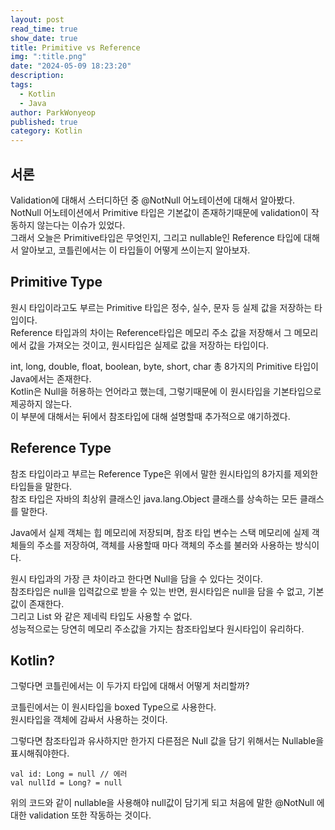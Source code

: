 ```yaml
---
layout: post
read_time: true
show_date: true
title: Primitive vs Reference
img: ":title.png"
date: "2024-05-09 18:23:20"
description: 
tags:
  - Kotlin
  - Java
author: ParkWonyeop
published: true
category: Kotlin
---
```

## 서론

Validation에 대해서 스터디하던 중 @NotNull 어노테이션에 대해서 알아봤다.  
NotNull 어노테이션에서 Primitive 타입은 기본값이 존재하기때문에 validation이 작동하지 않는다는 이슈가 있었다.  
그래서 오늘은 Primitive타입은 무엇인지, 그리고 nullable인 Reference 타입에 대해서 알아보고, 코틀린에서는 이 타입들이 어떻게 쓰이는지 알아보자.  

## Primitive Type

원시 타입이라고도 부르는 Primitive 타입은 정수, 실수, 문자 등 실제 값을 저장하는 타입이다.  
Reference 타입과의 차이는 Reference타입은 메모리 주소 값을 저장해서 그 메모리에서 값을 가져오는 것이고, 원시타입은 실제로 값을 저장하는 타입이다.  

int, long, double, float, boolean, byte, short, char 총 8가지의 Primitive 타입이 Java에서는 존재한다.  
Kotlin은 Null을 허용하는 언어라고 했는데, 그렇기때문에 이 원시타입을 기본타입으로 제공하지 않는다.  
이 부분에 대해서는 뒤에서 참조타입에 대해 설명할때 추가적으로 얘기하겠다.  

## Reference Type

참조 타입이라고 부르는 Reference Type은 위에서 말한 원시타입의 8가지를 제외한 타입들을 말한다.  
참조 타입은 자바의 최상위 클래스인 java.lang.Object 클래스를 상속하는 모든 클래스를 말한다.  

Java에서 실제 객체는 힙 메모리에 저장되며, 참조 타입 변수는 스택 메모리에 실제 객체들의 주소를 저장하여, 객체를 사용할때 마다 객체의 주소를 불러와 사용하는 방식이다.  

원시 타입과의 가장 큰 차이라고 한다면 Null을 담을 수 있다는 것이다.  
참조타입은 null을 입력값으로 받을 수 있는 반면, 원시타입은 null을 담을 수 없고, 기본값이 존재한다.  
그리고 List<T> 와 같은 제네릭 타입도 사용할 수 없다.  
성능적으로는 당연히 메모리 주소값을 가지는 참조타입보다 원시타입이 유리하다.  

## Kotlin?

그렇다면 코틀린에서는 이 두가지 타입에 대해서 어떻게 처리할까?  

코틀린에서는 이 원시타입을 boxed Type으로 사용한다.  
원시타입을 객체에 감싸서 사용하는 것이다.  

그렇다면 참조타입과 유사하지만 한가지 다른점은 Null 값을 담기 위해서는 Nullable을 표시해줘야한다.  

```
val id: Long = null // 에러
val nullId = Long? = null
```

위의 코드와 같이 nullable을 사용해야 null값이 담기게 되고 처음에 말한 @NotNull 에 대한 validation 또한 작동하는 것이다.  